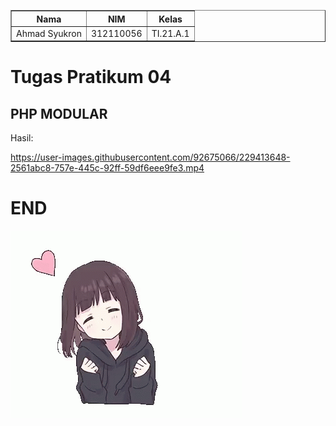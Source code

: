 <body>
    <table border="1">
        <tr>
            <th> Nama</th>
            <th>NIM</th>
            <th>Kelas</th>
        </tr>
        <tr>
            <td>Ahmad Syukron</td>
            <td>312110056</td>
            <td>TI.21.A.1</td>
        </tr>
    </table>
</body>

# Tugas Pratikum 04
## PHP MODULAR

Hasil:


https://user-images.githubusercontent.com/92675066/229413648-2561abc8-757e-445c-92ff-59df6eee9fe3.mp4





# END
![Gambar 13](Image/anime-love.gif)
